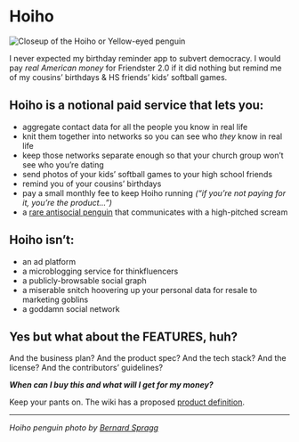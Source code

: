 Hoiho
=====

![Closeup of the Hoiho or Yellow-eyed penguin](https://user-images.githubusercontent.com/169060/198718993-87ebd3e9-63d7-4f09-8762-1926618720b2.jpg)

I never expected my birthday reminder app to subvert democracy. I would pay *real American money* for Friendster 2.0 if it did nothing but remind me of my cousins’ birthdays & HS friends’ kids’ softball games.

Hoiho is a notional paid service that lets you:
-----------------------------------------------

- aggregate contact data for all the people you know in real life
- knit them together into networks so you can see who *they* know in real life
- keep those networks separate enough so that your church group won’t see who you’re dating
- send photos of your kids’ softball games to your high school friends
- remind you of your cousins’ birthdays
- pay a small monthly fee to keep Hoiho running *(“if you’re not paying for it, you’re the product…”)*
- a [rare antisocial penguin](https://www.bbc.com/news/world-asia-50374092) that communicates with a high-pitched scream

Hoiho isn’t:
------------

- an ad platform
- a microblogging service for thinkfluencers
- a publicly-browsable social graph
- a miserable snitch hoovering up your personal data for resale to marketing goblins
- a goddamn social network

Yes but what about the FEATURES, huh?
-------------------------------------

And the business plan? And the product spec? And the tech stack? And the license? And the contributors’ guidelines? 

__*When can I buy this and what will I get for my money?*__

Keep your pants on. The wiki has a proposed [product definition](https://github.com/axoplasm/hoiho/wiki/Product-definition). 


---

*Hoiho penguin photo by [Bernard Spragg](https://www.flickr.com/photos/volvob12b/26256510661)*
